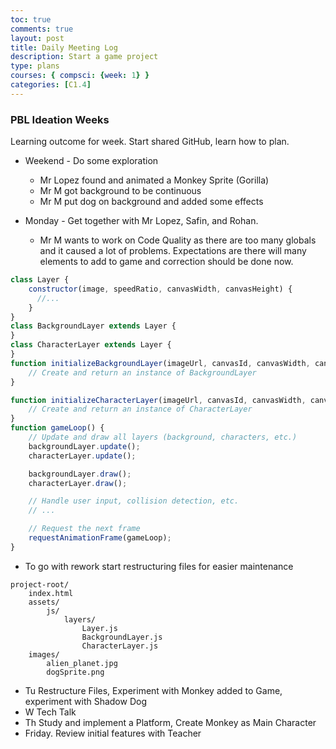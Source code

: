```yaml
---
toc: true
comments: true
layout: post
title: Daily Meeting Log
description: Start a game project
type: plans
courses: { compsci: {week: 1} }
categories: [C1.4]
---
```


### PBL Ideation Weeks

Learning outcome for week.  Start shared GitHub, learn how to plan.

- Weekend - Do some exploration
  - Mr Lopez found and animated a Monkey Sprite (Gorilla)
  - Mr M got background to be continuous
  - Mr M put dog on background and added some effects

- Monday - Get together with Mr Lopez, Safin, and Rohan.
  - Mr M wants to work on Code Quality as there are too many globals and it caused a lot of problems.  Expectations are there will many elements to add to game and correction should be done now.

```javascript
class Layer {
    constructor(image, speedRatio, canvasWidth, canvasHeight) {
      //...
    }
}
class BackgroundLayer extends Layer {
}
class CharacterLayer extends Layer {
}
function initializeBackgroundLayer(imageUrl, canvasId, canvasWidth, canvasHeight) {
    // Create and return an instance of BackgroundLayer
}

function initializeCharacterLayer(imageUrl, canvasId, canvasWidth, canvasHeight, characterType) {
    // Create and return an instance of CharacterLayer
}
function gameLoop() {
    // Update and draw all layers (background, characters, etc.)
    backgroundLayer.update();
    characterLayer.update();

    backgroundLayer.draw();
    characterLayer.draw();

    // Handle user input, collision detection, etc.
    // ...

    // Request the next frame
    requestAnimationFrame(gameLoop);
}    
```

- To go with rework start restructuring files for easier maintenance

```text
project-root/
    index.html
    assets/
        js/
            layers/
                Layer.js
                BackgroundLayer.js
                CharacterLayer.js
    images/
        alien_planet.jpg
        dogSprite.png
```

- Tu Restructure Files, Experiment with Monkey added to Game, experiment with Shadow Dog
- W  Tech Talk
- Th Study and implement a Platform, Create Monkey as Main Character
- Friday.  Review initial features with Teacher
  